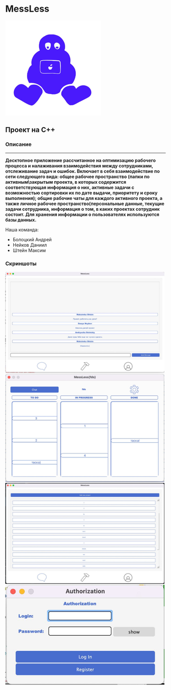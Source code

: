 # MessLess

<img src="images/logo.jpg" width="300">

## Проект на C++


### Описание
-----
**Десктопное приложение рассчитанное на оптимизацию рабочего процесса и налаживания взаимодействия между сотрудниками, отслеживание задач и ошибок. Включает в себя взаимодействие по сети следующего вида: общее рабочее пространство (папки по активным\закрытым проекта, в которых содержится соответствующая информация о них, активные задачи с возможностью сортировки их по дате выдачи, приоритету и сроку выполнения); общие рабочие чаты для каждого активного проекта, а также личное рабочее пространство(персональные данные, текущие задачи сотрудника, информация о том, в каких проектах сотрудник состоит. Для хранения информации о пользователях используются базы данных.**

Наша команда:
- Болоцкий Андрей
- Нейков Даниил
- Штейн Максим

### Cкриншоты 

<img src="images/chat.jpg" width="500">

<img src="images/project.jpg" width="500">

<img src="images/projects_list.jpg" width="500">

<img src="images/login.jpg" width="500">
